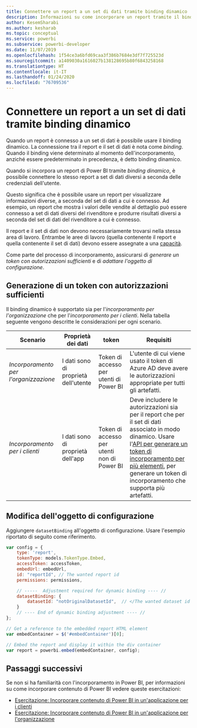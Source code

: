 ```yaml
---
title: Connettere un report a un set di dati tramite binding dinamico
description: Informazioni su come incorporare un report tramite il binding dinamico.
author: KesemSharabi
ms.author: kesharab
ms.topic: conceptual
ms.service: powerbi
ms.subservice: powerbi-developer
ms.date: 11/07/2019
ms.openlocfilehash: 1f54ce3a6bfd69caa3f386b7684e3df7f725523d
ms.sourcegitcommit: a1409030a1616027b138128695b80f6843258168
ms.translationtype: HT
ms.contentlocale: it-IT
ms.lasthandoff: 01/24/2020
ms.locfileid: "76709536"
---
```

# <a name="connect-a-report-to-a-dataset-using-dynamic-binding"></a>Connettere un report a un set di dati tramite binding dinamico 

Quando un report è connesso a un set di dati è possibile usare il binding dinamico. La connessione tra il report e il set di dati è nota come *binding*. Quando il binding viene determinato al momento dell'incorporamento, anziché essere predeterminato in precedenza, è detto binding dinamico.

Quando si incorpora un report di Power BI tramite *binding dinamico*, è possibile connettere lo stesso report a set di dati diversi a seconda delle credenziali dell'utente.

Questo significa che è possibile usare un report per visualizzare informazioni diverse, a seconda del set di dati a cui è connesso. Ad esempio, un report che mostra i valori delle vendite al dettaglio può essere connesso a set di dati diversi del rivenditore e produrre risultati diversi a seconda del set di dati del rivenditore a cui è connesso.

Il report e il set di dati non devono necessariamente trovarsi nella stessa area di lavoro. Entrambe le aree di lavoro (quella contenente il report e quella contenente il set di dati) devono essere assegnate a una [capacità](azure-pbie-create-capacity.md).

Come parte del processo di incorporamento, assicurarsi di *generare un token con autorizzazioni sufficienti* e di *adattare l'oggetto di configurazione*.

## <a name="generating-a-token-with-sufficient-permissions"></a>Generazione di un token con autorizzazioni sufficienti

Il binding dinamico è supportato sia per l'*incorporamento per l'organizzazione* che per l'*incorporamento per i clienti*. Nella tabella seguente vengono descritte le considerazioni per ogni scenario.

|Scenario  |Proprietà dei dati  |token  |Requisiti  |
|---------|---------|---------|---------|
|*Incorporamento per l'organizzazione*    |I dati sono di proprietà dell'utente         |Token di accesso per utenti di Power BI         |L'utente di cui viene usato il token di Azure AD deve avere le autorizzazioni appropriate per tutti gli artefatti.         |
|*Incorporamento per i clienti*     |I dati sono di proprietà dell'app         |Token di accesso per utenti non di Power BI         |Deve includere le autorizzazioni sia per il report che per il set di dati associato in modo dinamico. Usare l'[API per generare un token di incorporamento per più elementi](embed-sample-for-customers.md#multiEmbedToken), per generare un token di incorporamento che supporta più artefatti.         |

## <a name="adjusting-the-config-object"></a>Modifica dell'oggetto di configurazione
Aggiungere `datasetBinding` all'oggetto di configurazione. Usare l'esempio riportato di seguito come riferimento.

```javascript
var config = {
    type: 'report',
    tokenType: models.TokenType.Embed,
    accessToken: accessToken,
    embedUrl: embedUrl,
    id: "reportId", // The wanted report id
    permissions: permissions,

    // -----  Adjustment required for dynamic binding ---- //
    datasetBinding: {
        datasetId: "notOriginalDatasetId",  // </The wanted dataset id
    }
    // ---- End of dynamic binding adjustment ---- //
};

// Get a reference to the embedded report HTML element
var embedContainer = $('#embedContainer')[0];

// Embed the report and display it within the div container
var report = powerbi.embed(embedContainer, config);
```

## <a name="next-steps"></a>Passaggi successivi

Se non si ha familiarità con l'incorporamento in Power BI, per informazioni su come incorporare contenuto di Power BI vedere queste esercitazioni:
* [Esercitazione: Incorporare contenuto di Power BI in un'applicazione per i clienti](embed-sample-for-customers.md)
* [Esercitazione: Incorporare contenuto di Power BI in un'applicazione per l'organizzazione](embed-sample-for-your-organization.md)
